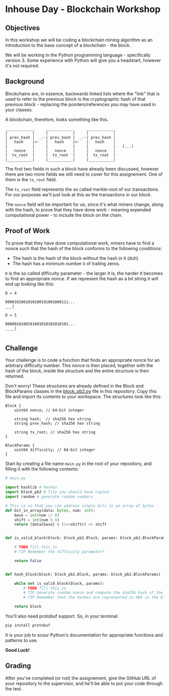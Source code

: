 # Inhouse Day - Blockchain Workshop

## Objectives
In this workshop we will be coding a blockchain mining algorithm as an
introduction to the base concept of a blockchain - the block.

We will be working in the Python programming language - specifically version
3. Some experience with Python will give you a headstart, however it's not
required.

## Background
Blockchains are, in essence, backwards linked lists where the "link" that
is used to refer to the previous block is the cryptographic hash of that
previous block - replacing the pointers/references you may have used in your
classes.

A blockchain, therefore, looks something like this.

```
_____________     _____________     _____________
|           |     |           |     |           |
| prev_hash |  _--| prev_hash |  _--| prev_hash |
|   hash    |<-   |   hash    |<-   |   hash    |
|           |     |           |     |           |   (...)
|   nonce   |     |   nonce   |     |   nonce   |
|  tx_root  |     |  tx_root  |     |  tx_root  |
|___________|     |___________|     |___________|
```

The first two fields in such a block have already been discussed, however there
are two more fields we still need to cover for this assignement. One of them is
the `tx_root` field.

The `tx_root` field represents the so called merkle-root of our transactions.
For our purposes we'll just look at this as the transactions in our block.

The `nonce` field will be important for us, since it's what miners change,
along with the hash, to prove that they have done work - meaning expended
computational power - to include the block on the chain.

## Proof of Work
To prove that they have done computational work, miners have to find a nonce
such that the hash of the block conforms to the following conditions:

- The hash is the hash of the block without the hash in it (duh)
- The hash has a minimum number `D` of trailing zeros.

`D` is the so called difficulty parameter - the larger it is, the harder it
becomes to find an appropriate nonce. If we represent the hash as a bit string
it will end up looking like this:

```
D = 4

0000101001010100101001000111...
___|

D = 5

0000010100101001010101010101...
____|


```

## Challenge
Your challenge is to code a function that finds an appropriate nonce for an
arbitrary difficulty number.
This nonce is then placed, together with the hash of the block, inside the
structure and the entire structure is then returned.

Don't worry! These structures are already defined in the Block and BlockParams
classes in the [block_pb2.py](block_pb2.py) file in this repository. Copy this
file and import its contents to your workspace. The structures look like this:

```
Block {
    uint64 nonce; // 64-bit integer

    string hash;  // sha256 hex string
    string prev_hash; // sha256 hex string

    string tx_root; // sha256 hex string
}

BlockParams {
    uint64 difficulty; // 64-bit integer
}

```


Start by creating a file name `main.py` in the root of your repository, and
filling it with the following contents:

```python
# main.py

import hashlib # hashes
import block_pb2 # file you should have copied
import random # generate random numbers

# This is so that you can address single bits in an array of bytes
def bit_in_array(data: bytes, num: int):
    base = int(num // 8)
    shift = int(num % 8)
    return (data[base] & (1<<shift)) >> shift


def is_valid_block(block: block_pb2.Block, params: block_pb2.BlockParams) -> bool:

    # TODO fill this in
    # TIP Remember the difficulty parameter?

    return False


def hash_block(block: block_pb2.Block, params: block_pb2.BlockParams) -> block_pb2.Block:

    while not is_valid_block(block, params):
        # TODO fill this in
        # TIP Generate random nonce and compute the sha256 hash of the block
        # TIP Remember that the hashes are represented in HEX in the block

    return block
```

You'll also need protobuf support. So, in your terminal:

```bash
pip install protobuf
```

It is your job to scour Python's documentation for appropriate functions and
patterns to use.

**Good Luck!**

## Grading
After you've completed (or not) the assignement, give the GitHub URL of your
repository to the supervisor, and he'll be able to put your code through the
test.
